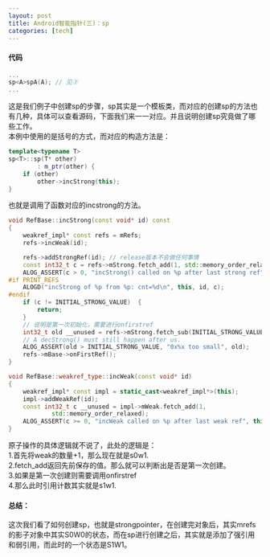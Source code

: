 ```yaml
---
layout: post
title: Android智能指针(三)：sp
categories: [tech]
---
```

#### 代码
```c++
...
sp<A>spA(A); // 见③
...
```
这是我们例子中创建sp的步骤，sp其实是一个模板类，而对应的创建sp的方法也有几种，具体可以查看源码，下面我们来一一对应。并且说明创建sp究竟做了哪些工作。  
本例中使用的是括号的方式，而对应的构造方法是：
```c++
template<typename T>
sp<T>::sp(T* other)
        : m_ptr(other) {
    if (other)
        other->incStrong(this);
}
```
也就是调用了函数对应的incstrong的方法。
```c++
void RefBase::incStrong(const void* id) const
{
    weakref_impl* const refs = mRefs;
    refs->incWeak(id);

    refs->addStrongRef(id); // release版本不会做任何事情
    const int32_t c = refs->mStrong.fetch_add(1, std::memory_order_relaxed);
    ALOG_ASSERT(c > 0, "incStrong() called on %p after last strong ref", refs);
#if PRINT_REFS
    ALOGD("incStrong of %p from %p: cnt=%d\n", this, id, c);
#endif
    if (c != INITIAL_STRONG_VALUE)  {
        return;
    }
    // 说明是第一次初始化，需要进行onfirstref
    int32_t old __unused = refs->mStrong.fetch_sub(INITIAL_STRONG_VALUE, std::memory_order_relaxed);
    // A decStrong() must still happen after us.
    ALOG_ASSERT(old > INITIAL_STRONG_VALUE, "0x%x too small", old);
    refs->mBase->onFirstRef();
}
```
```c++
void RefBase::weakref_type::incWeak(const void* id)
{
    weakref_impl* const impl = static_cast<weakref_impl*>(this);
    impl->addWeakRef(id);
    const int32_t c __unused = impl->mWeak.fetch_add(1,
            std::memory_order_relaxed);
    ALOG_ASSERT(c >= 0, "incWeak called on %p after last weak ref", this);
}
```
原子操作的具体逻辑就不说了，此处的逻辑是：  
1.首先将weak的数量+1，那么现在就是s0w1.  
2.fetch_add返回先前保存的值。那么就可以判断出是否是第一次创建。  
3.如果是第一次创建则需要调用onfirstref  
4.那么此时引用计数其实就是s1w1.
#### 总结：
这次我们看了如何创建sp，也就是strongpointer，在创建完对象后，其实mrefs的影子对象中其实S0W0的状态，而在sp进行创建之后，其实就是添加了强引用和弱引用，而此时的一个状态是S1W1。